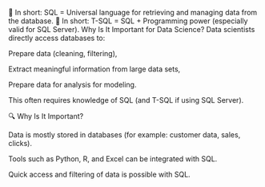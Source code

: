 🧩 In short: SQL = Universal language for retrieving and managing data from the database.
🧩 In short: T-SQL = SQL + Programming power (especially valid for SQL Server).
Why Is It Important for Data Science?
Data scientists directly access databases to:

Prepare data (cleaning, filtering),

Extract meaningful information from large data sets,

Prepare data for analysis for modeling.

This often requires knowledge of SQL (and T-SQL if using SQL Server).

🔍 Why Is It Important?

Data is mostly stored in databases (for example: customer data, sales, clicks).

Tools such as Python, R, and Excel can be integrated with SQL.

Quick access and filtering of data is possible with SQL.
